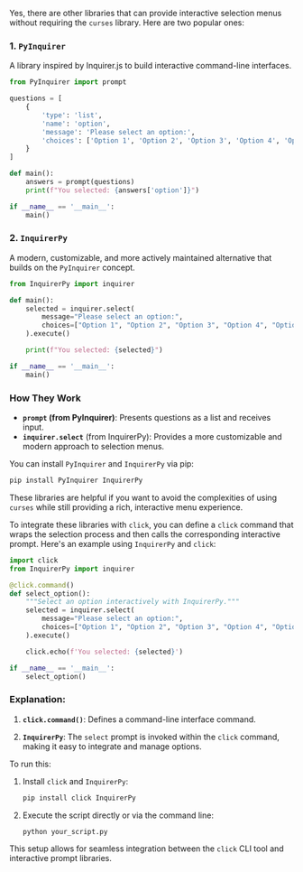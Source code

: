 Yes, there are other libraries that can provide interactive selection menus without requiring the `curses` library. Here are two popular ones:

### 1. `PyInquirer`
A library inspired by Inquirer.js to build interactive command-line interfaces.

```python
from PyInquirer import prompt

questions = [
    {
        'type': 'list',
        'name': 'option',
        'message': 'Please select an option:',
        'choices': ['Option 1', 'Option 2', 'Option 3', 'Option 4', 'Option 5']
    }
]

def main():
    answers = prompt(questions)
    print(f"You selected: {answers['option']}")

if __name__ == '__main__':
    main()
```

### 2. `InquirerPy`
A modern, customizable, and more actively maintained alternative that builds on the `PyInquirer` concept.

```python
from InquirerPy import inquirer

def main():
    selected = inquirer.select(
        message="Please select an option:",
        choices=["Option 1", "Option 2", "Option 3", "Option 4", "Option 5"]
    ).execute()

    print(f"You selected: {selected}")

if __name__ == '__main__':
    main()
```

### How They Work
- **`prompt` (from PyInquirer)**: Presents questions as a list and receives input.
- **`inquirer.select`** (from InquirerPy): Provides a more customizable and modern approach to selection menus.

You can install `PyInquirer` and `InquirerPy` via pip:
```bash
pip install PyInquirer InquirerPy
```

These libraries are helpful if you want to avoid the complexities of using `curses` while still providing a rich, interactive menu experience.


To integrate these libraries with `click`, you can define a `click` command that wraps the selection process and then calls the corresponding interactive prompt. Here's an example using `InquirerPy` and `click`:

```python
import click
from InquirerPy import inquirer

@click.command()
def select_option():
    """Select an option interactively with InquirerPy."""
    selected = inquirer.select(
        message="Please select an option:",
        choices=["Option 1", "Option 2", "Option 3", "Option 4", "Option 5"]
    ).execute()

    click.echo(f'You selected: {selected}')

if __name__ == '__main__':
    select_option()
```

### Explanation:
1. **`click.command()`**: Defines a command-line interface command.
   
2. **`InquirerPy`**: The `select` prompt is invoked within the `click` command, making it easy to integrate and manage options.

To run this:

1. Install `click` and `InquirerPy`:
   ```bash
   pip install click InquirerPy
   ```

2. Execute the script directly or via the command line:
   ```bash
   python your_script.py
   ```
   
This setup allows for seamless integration between the `click` CLI tool and interactive prompt libraries.

